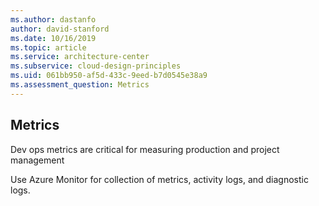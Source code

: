 ```yaml
---
ms.author: dastanfo
author: david-stanford
ms.date: 10/16/2019
ms.topic: article
ms.service: architecture-center
ms.subservice: cloud-design-principles
ms.uid: 061bb950-af5d-433c-9eed-b7d0545e38a9
ms.assessment_question: Metrics
---
```

## Metrics

Dev ops metrics are critical for measuring production and project management

Use Azure Monitor for collection of metrics, activity logs, and diagnostic logs.
